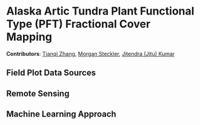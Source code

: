 # Alaska Artic Tundra Plant Functional Type (PFT) Fractional Cover Mapping

**Contributors**: [Tianqi Zhang](https://github.com/zhang1206), [Morgan Steckler](https://github.com/msteckle), [Jitendra (Jitu) Kumar](https://github.com/jitendra-kumar)

## Field Plot Data Sources 

## Remote Sensing 

## Machine Learning Approach
